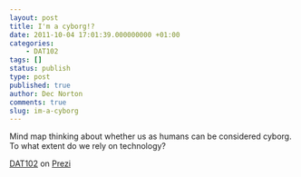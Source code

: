```yaml
---
layout: post
title: I'm a cyborg!?
date: 2011-10-04 17:01:39.000000000 +01:00
categories:
    - DAT102
tags: []
status: publish
type: post
published: true
author: Dec Norton
comments: true
slug: im-a-cyborg
---
```


<p>Mind map thinking about whether us as humans can be considered cyborg. To what extent do we rely on technology?</p>
<p><a href="http://prezi.com/cy0mpmzznzvh/dat102/" target="_blank">DAT102</a> on <a href="http://prezi.com" target="_blank">Prezi</a></p>
